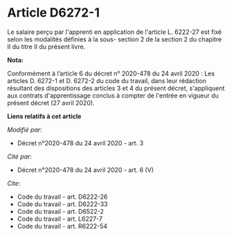 # Article D6272-1

Le salaire perçu par l'apprenti en application de l'article L. 6222-27 est fixé selon les modalités définies à la sous-
section 2 de la section 2 du chapitre II du titre II du présent livre.

**Nota:**

Conformément à l’article 6 du décret n° 2020-478 du 24 avril 2020 : Les articles D. 6272-1 et D. 6272-2 du code du travail,
dans leur rédaction résultant des dispositions des articles 3 et 4 du présent décret, s'appliquent aux contrats
d'apprentissage conclus à compter de l'entrée en vigueur du présent décret (27 avril 2020).

**Liens relatifs à cet article**

_Modifié par_:

  - Décret n°2020-478 du 24 avril 2020 - art. 3

_Cité par_:

  - Décret n°2020-478 du 24 avril 2020 - art. 6 (V)

_Cite_:

  - Code du travail - art. D6222-26
  - Code du travail - art. D6222-33
  - Code du travail - art. D6522-2
  - Code du travail - art. L6227-7
  - Code du travail - art. R6222-54
